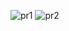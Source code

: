 ![pr1](https://user-images.githubusercontent.com/88806404/192712984-dd1a94d2-8216-4fcb-9cde-ce571212461c.PNG)
![pr2](https://user-images.githubusercontent.com/88806404/192712988-7bcc44c6-984a-4b1c-a09e-2e33ed36d33c.PNG)
